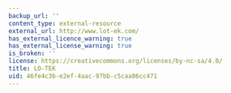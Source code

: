 ```yaml
---
backup_url: ''
content_type: external-resource
external_url: http://www.lot-ek.com/
has_external_licence_warning: true
has_external_license_warning: true
is_broken: ''
license: https://creativecommons.org/licenses/by-nc-sa/4.0/
title: LO-TEK
uid: 46fe4c3b-e2ef-4aac-97bb-c5caa86cc471
---
```

